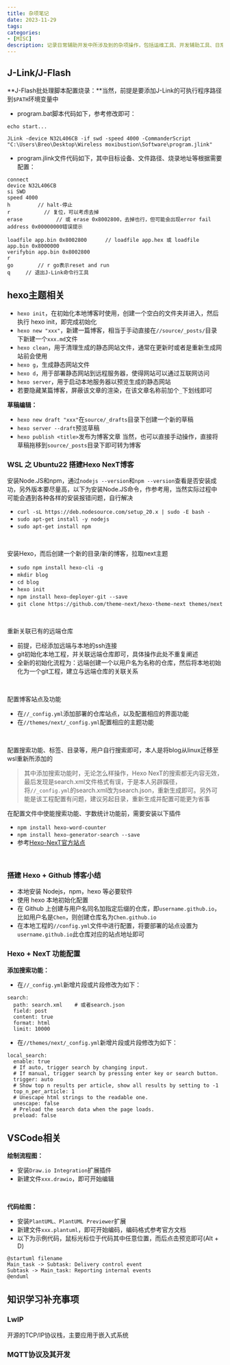 ```yaml
---
title: 杂项笔记
date: 2023-11-29
tags:
categories:
- [MISC]
description: 记录日常辅助开发中所涉及到的杂项操作，包括运维工具、开发辅助工具、日常工具等的相关操作，为检索使用
---
```




## J-Link/J-Flash

**J-Flash批处理脚本配置烧录：**当然，前提是要添加J-Link的可执行程序路径到`$PATH`环境变量中
- program.bat脚本代码如下，参考修改即可：
```
echo start...

JLink -device N32L406CB -if swd -speed 4000 -CommanderScript "C:\Users\Breo\Desktop\Wireless moxibustion\Software\program.jlink"
```
- program.jlink文件代码如下，其中目标设备、文件路径、烧录地址等根据需要配置：
```
connect
device N32L406CB
si SWD
speed 4000
h         // halt-停止
r           // 复位，可以考虑去掉
erase           // 或 erase 0x8002800，去掉也行，但可能会出现error fail address 0x00000000错误提示

loadfile app.bin 0x8002800      // loadfile app.hex 或 loadfile app.bin 0x8000000
verifybin app.bin 0x8002800
r
go        // r go表示reset and run
q     // 退出J-Link命令行工具
```



## hexo主题相关

- `hexo init`，在初始化本地博客时使用，创建一个空白的文件夹并进入，然后执行 hexo init，即完成初始化
- `hexo new "xxx"`，新建一篇博客，相当于手动直接在`//source/_posts/`目录下新建一个`xxx.md`文件
- `hexo clean`，用于清理生成的静态网站文件，通常在更新时或者是重新生成网站前会使用
- `hexo g`，生成静态网站文件
- `hexo d`，用于部署静态网站到远程服务器，使得网站可以通过互联网访问
- `hexo server`，用于启动本地服务器以预览生成的静态网站
- 若要隐藏某篇博客，屏蔽该文章的渲染，在该文章名称前加个`_`下划线即可

**草稿编辑：**
- `hexo new draft "xxx"`在`source/_drafts`目录下创建一个新的草稿
- `hexo server --draft`预览草稿
- `hexo publish <title>`发布为博客文章
当然，也可以直接手动操作，直接将草稿拖移到`source/_posts`目录下即可转为博客


### WSL 之 Ubuntu22 搭建Hexo NexT博客

安装Node.JS和npm，通过`nodejs --version`和`npm --version`查看是否安装成功，另外版本要尽量高，以下为安装Node.JS命令，作参考用，当然实际过程中可能会遇到各种各样的安装报错问题，自行解决
- `curl -sL https://deb.nodesource.com/setup_20.x | sudo -E bash -`
- `sudo apt-get install -y nodejs`
- `sudo apt-get install npm`
<br>

安装Hexo，而后创建一个新的目录/新的博客，拉取next主题
- `sudo npm install hexo-cli -g`
- `mkdir blog`
- `cd blog`
- `hexo init`
- `npm install hexo-deployer-git --save`
- `git clone https://github.com/theme-next/hexo-theme-next themes/next`
<br>

重新关联已有的远端仓库
- 前提，已经添加远端与本地的ssh连接
- git初始化本地工程，并关联远端仓库即可，具体操作此处不重复阐述
- 全新的初始化流程为：远端创建一个以用户名为名称的仓库，然后将本地初始化为一个git工程，建立与远端仓库的关联关系

<br>

配置博客站点及功能
- 在`//_config.yml`添加部署的仓库站点，以及配置相应的界面功能
- 在`//themes/next/_config.yml`配置相应的主题功能

<br>


配置搜索功能、标签、目录等，用户自行搜索即可，本人是将blog从linux迁移至wsl重新所添加的
> 其中添加搜索功能时，无论怎么样操作，Hexo NexT的搜索都无内容无效，最后发现是search.xml文件格式有误，于是本人另辟蹊径，将`//_config.yml`的search.xml改为search.json，重新生成即可。另外可能是该工程配置有问题，建议另起目录，重新生成并配置可能更为省事

在配置文件中使能搜索功能、字数统计功能前，需要安装以下插件
- `npm install hexo-word-counter`
- `npm install hexo-generator-search --save`
- 参考[Hexo-NexT官方站点](https://hexo-next.readthedocs.io/zh-cn/latest/next/advanced/%E5%AD%97%E6%95%B0%E7%BB%9F%E8%AE%A1/)

<br>

### 搭建 Hexo + Github 博客小结

- 本地安装 Nodejs，npm，hexo 等必要软件
- 使用 hexo 本地初始化配置
- 在 Github 上创建与用户名同名加指定后缀的仓库，即`username.github.io`，比如用户名是`Chen`，则创建仓库名为`Chen.github.io`
- 在本地工程的`//config.yml`文件中进行配置，将要部署的站点设置为`username.github.io`此仓库对应的站点地址即可



### Hexo + NexT 功能配置

**添加搜索功能：**
- 在`//_config.yml`新增片段或片段修改为如下：
```
search:
  path: search.xml    # 或者search.json
  field: post
  content: true
  format: html
  limit: 10000
```
- 在`//themes/next/_config.yml`新增片段或片段修改为如下：
```
local_search:
  enable: true
  # If auto, trigger search by changing input.
  # If manual, trigger search by pressing enter key or search button.
  trigger: auto
  # Show top n results per article, show all results by setting to -1
  top_n_per_article: 1
  # Unescape html strings to the readable one.
  unescape: false
  # Preload the search data when the page loads.
  preload: false
```

## VSCode相关

**绘制流程图：**
- 安装`Draw.io Integration`扩展插件
- 新建文件`xxx.drawio`，即可开始编辑
<br>

**代码绘图：**
- 安装`PlantUML、PlantUML Previewer`扩展
- 新建文件`xxx.plantuml`，即可开始编码，编码格式参考官方文档
- 以下为示例代码，鼠标光标位于代码其中任意位置，而后点击预览即可(Alt + D)
```
@startuml filename
Main_task -> Subtask: Delivery control event
Subtask -> Main_task: Reporting internal events
@enduml
```


## 知识学习补充事项

### LwIP

开源的TCP/IP协议栈，主要应用于嵌入式系统

### MQTT协议及其开发



